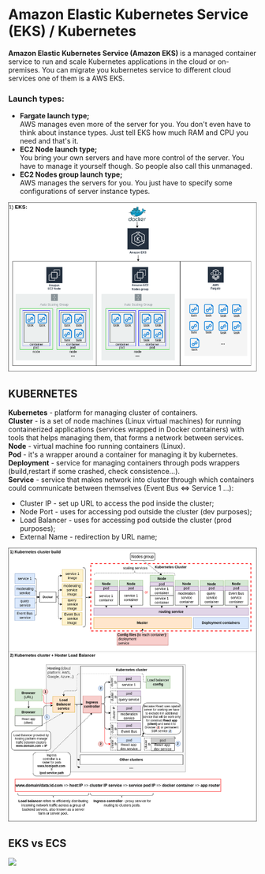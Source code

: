# Amazon Elastic Kubernetes Service (EKS) / Kubernetes

**Amazon Elastic Kubernetes Service (Amazon EKS)** is a managed container service to run and scale 
Kubernetes applications in the cloud or on-premises. You can migrate you kubernetes service to different 
cloud services one of them is a AWS EKS.

### Launch types:
  - **Fargate launch type;**  
    AWS manages even more of the server for you. You don't even have to think about instance types. 
    Just tell EKS how much RAM and CPU you need and that's it.
  - **EC2 Node launch type;**  
    You bring your own servers and have more control of the server. You have to manage it yourself
    though. So people also call this unmanaged.
  - **EC2 Nodes group launch type;**  
    AWS manages the servers for you. You just have to specify some configurations of server instance
    types.

[![](../../../../../../../images/EKS.drawio.png)](../../../../../../../images/EKS.drawio.png)

## KUBERNETES
**Kubernetes** - platform for managing cluster of containers.  
**Cluster** - is a set of node machines (Linux virtual machines) for running containerized 
applications (services wrapped in Docker containers) with tools that helps managing them, that forms 
a network between services.    
**Node** - virtual machine foo running containers (Linux).  
**Pod** - it's a wrapper around a container for managing it by kubernetes.  
**Deployment** - service for managing containers through pods wrappers (build,restart if some crashed,
check consistence...).  
**Service** - service that makes network into cluster through which containers could communicate 
between themselves (Event Bus <=> Service 1 ...):  
  - Cluster IP - set up URL to access the pod inside the cluster;
  - Node Port - uses for accessing pod outside the cluster (dev purposes);
  - Load Balancer - uses for accessing pod outside the cluster (prod purposes);
  - External Name - redirection by URL name;
    
[![](../../../../../../../images/kuber.drawio.png)](../../../../../../../images/kuber.drawio.png)

## EKS vs ECS
[![](../../../../../../../images/8ec72d9c-58b3-4846-a120-86d37fcebb2d_Screen-Shot-2020-07-30-at-10.15.21-AM.avif)](../../../../../../../images/8ec72d9c-58b3-4846-a120-86d37fcebb2d_Screen-Shot-2020-07-30-at-10.15.21-AM.avif)
